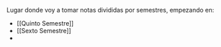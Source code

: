 Lugar donde voy a tomar notas divididas por semestres, empezando en:
- [[Quinto Semestre]]
- [[Sexto Semestre]]
- 